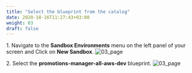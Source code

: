 ```yaml
---
title: "Select the blueprint from the catalog"
date: 2020-10-16T11:27:43+03:00
weight: 03
draft: false
---
```


1\. Navigate to the __Sandbox Environments__ menu on the left panel of your screen and Click on __New Sandbox__.
![03_page](/images/module2/02_page.png)

2\. Select the __promotions-manager-all-aws-dev__ blueprint.
![03_page](/images/module2/03_page.png)
